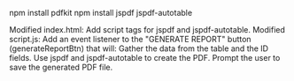 npm install pdfkit
npm install jspdf jspdf-autotable


Modified index.html: Add script tags for jspdf and jspdf-autotable.
Modified script.js: Add an event listener to the "GENERATE REPORT" button (generateReportBtn) that will:
Gather the data from the table and the ID fields.
Use jspdf and jspdf-autotable to create the PDF.
Prompt the user to save the generated PDF file.
